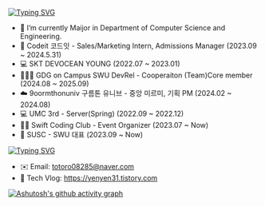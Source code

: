[![Typing SVG](https://readme-typing-svg.demolab.com?font=Fira+Code&pause=1000&color=F7F7F7&width=435&lines=Record)](https://git.io/typing-svg)

- 🔭 I’m currently Maijor in Department of Computer Science and Engineering.
- 💜 Codeit 코드잇 - Sales/Marketing Intern, Admissions Manager (2023.09 ~ 2024.5.31)
- 💻 SKT DEVOCEAN YOUNG (2022.07 ~ 2023.01)
- 👩🏻‍🎓 GDG on Campus SWU DevRel - Cooperaiton (Team)Core member (2024.08 ~ 2025.09)
- ☁️ 9oormthonuniv 구름톤 유니브 - 중앙 미르미, 기획 PM (2024.02 ~ 2024.08)
- 💻 UMC 3rd - Server(Spring) (2022.09 ~ 2022.12)
- 📱🍏 Swift Coding Club - Event Organizer (2023.07 ~ Now)
- 👥 SUSC - SWU 대표 (2023.09 ~ Now)

[![Typing SVG](https://readme-typing-svg.demolab.com?font=Fira+Code&pause=1000&color=F7F7F7&width=435&lines=Contact)](https://git.io/typing-svg)

- ✉️ Email: totoro08285@naver.com
- 🏡 Tech Vlog: https://yenyen31.tistory.com

[![Ashutosh's github activity graph](https://github-readme-activity-graph.vercel.app/graph?username=yenyen31&theme=high-contrast)](https://github.com/ashutosh00710/github-readme-activity-graph)

